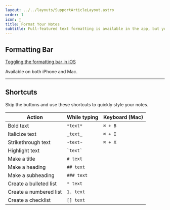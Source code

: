 ```yaml
---
layout: ../../layouts/SupportArticleLayout.astro
order: 1
icon: 📒
title: Format Your Notes
subtitle: Full-featured text formatting is available in the app, but you can also use shortcuts.
---
```


## Formatting Bar

[Toggling the formatting bar in iOS](/support/notes/formatting_ios_portrait.mov)

Available on both iPhone and Mac.

---

## Shortcuts

Skip the buttons and use these shortcuts to quickly style your notes.

| Action                 | While typing          | Keyboard (Mac) |
| ---------------------- | --------------------- | -------------- |
| Bold text              | `*text*`              | `⌘ + B`        |
| Italicize text         | `_text_`              | `⌘ + I`        |
| Strikethrough text     | `~text~`              | `⌘ + X`        |
| Highlight text         | <code>\`text\`</code> |
| Make a title           | `# text`              |
| Make a heading         | `## text`             |
| Make a subheading      | `### text`            |
| Create a bulleted list | `* text`              |
| Create a numbered list | `1. text`             |
| Create a checklist     | `[] text`             |
